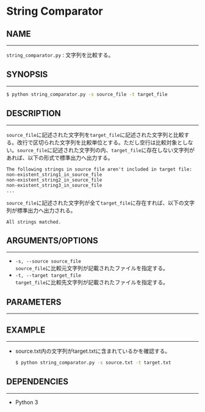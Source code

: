 # String Comparator


## NAME
----------------------------------------
`string_comparator.py` : 文字列を比較する。


## SYNOPSIS
----------------------------------------
```sh
$ python string_comparator.py -s source_file -t target_file
```


## DESCRIPTION
----------------------------------------
`source_file`に記述された文字列を`target_file`に記述された文字列と比較する。改行で区切られた文字列を比較単位とする。ただし空行は比較対象としない。`source_file`に記述された文字列の内、`target_file`に存在しない文字列があれば、以下の形式で標準出力へ出力する。
```
The following strings in source file aren't included in target file:
non-existent_string1_in_source_file
non-existent_string2_in_source_file
non-existent_string3_in_source_file
...
```

`source_file`に記述された文字列が全て`target_file`に存在すれば、以下の文字列が標準出力へ出力される。
```
All strings matched.
```


## ARGUMENTS/OPTIONS
----------------------------------------
- `-s, --source source_file`  
    `source_file`に比較元文字列が記載されたファイルを指定する。
- `-t, --target target_file`  
    `target_file`に比較先文字列が記載されたファイルを指定する。


## PARAMETERS
----------------------------------------


## EXAMPLE
----------------------------------------
- source.txt内の文字列がtarget.txtに含まれているかを確認する。
    ```sh
    $ python string_comparator.py -s source.txt -t target.txt
    ```


## DEPENDENCIES
----------------------------------------
- Python 3
